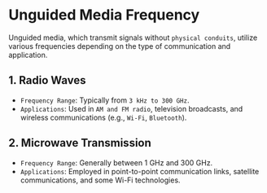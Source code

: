 # Unguided Media Frequency

Unguided media, which transmit signals without `physical conduits`, utilize various frequencies depending on the type of communication and application.

## 1. Radio Waves

- `Frequency Range`: Typically from `3 kHz to 300 GHz`.
- `Applications`: Used in `AM and FM radio`, television broadcasts, and wireless communications (e.g., `Wi-Fi`, `Bluetooth`).

## 2. Microwave Transmission

- `Frequency Range`: Generally between 1 GHz and 300 GHz.
- `Applications`: Employed in point-to-point communication links, satellite communications, and some Wi-Fi technologies.
